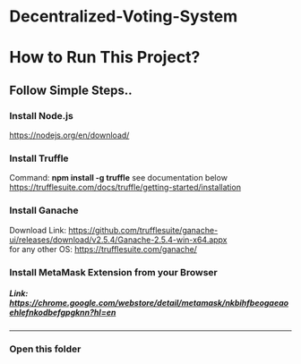 # Decentralized-Voting-System

# How to Run This Project?

## Follow Simple Steps..

### Install **Node.js** <br/>
https://nodejs.org/en/download/

### Install **Truffle**

Command: **npm install -g truffle**
see documentation below
https://trufflesuite.com/docs/truffle/getting-started/installation

### Install **Ganache**

Download Link: https://github.com/trufflesuite/ganache-ui/releases/download/v2.5.4/Ganache-2.5.4-win-x64.appx <br/>
for any other OS: https://trufflesuite.com/ganache/

### Install MetaMask Extension from your Browser <br/>
##### Link: https://chrome.google.com/webstore/detail/metamask/nkbihfbeogaeaoehlefnkodbefgpgknn?hl=en
---
### Open this folder




